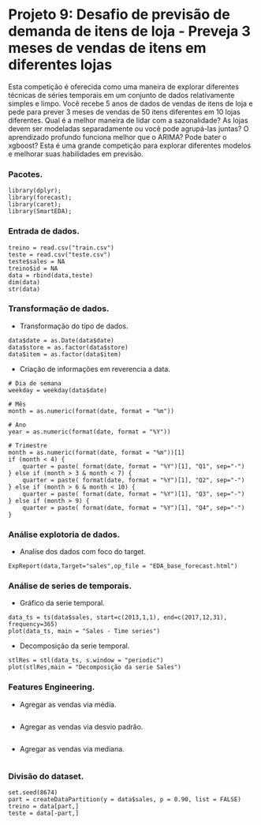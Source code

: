 # Projeto 9: Desafio de previsão de demanda de itens de loja - Preveja 3 meses de vendas de itens em diferentes lojas

Esta competição é oferecida como uma maneira de explorar diferentes técnicas de séries temporais em um conjunto de dados relativamente simples e limpo. Você recebe 5 anos de dados de vendas de itens de loja e pede para prever 3 meses de vendas de 50 itens diferentes em 10 lojas diferentes. Qual é a melhor maneira de lidar com a sazonalidade? As lojas devem ser modeladas separadamente ou você pode agrupá-las juntas? O aprendizado profundo funciona melhor que o ARIMA? Pode bater o xgboost? Esta é uma grande competição para explorar diferentes modelos e melhorar suas habilidades em previsão.

### Pacotes.

```{r, cache=FALSE, message=FALSE, warning=FALSE}
library(dplyr);
library(forecast);
library(caret);
library(SmartEDA);
```

### Entrada de dados.

```{r, cache=FALSE, message=FALSE, warning=FALSE}
treino = read.csv("train.csv")
teste = read.csv("teste.csv")
teste$sales = NA
treino$id = NA
data = rbind(data,teste)
dim(data)
str(data)
```

### Transformação de dados.

* Transformação do tipo de dados.
```{r, cache=FALSE, message=FALSE, warning=FALSE}
data$date = as.Date(data$date)
data$store = as.factor(data$store)
data$item = as.factor(data$item)
```

* Criação de informações em reverencia a data.
```{r, cache=FALSE, message=FALSE, warning=FALSE}
# Dia de semana
weekday = weekday(data$date)

# Mês
month = as.numeric(format(date, format = "%m"))

# Ano
year = as.numeric(format(date, format = "%Y"))

# Trimestre
month = as.numeric(format(date, format = "%m"))[1]
if (month < 4) {
    quarter = paste( format(date, format = "%Y")[1], "Q1", sep="-")
} else if (month > 3 & month < 7) {
    quarter = paste( format(date, format = "%Y")[1], "Q2", sep="-")            
} else if (month > 6 & month < 10) {
    quarter = paste( format(date, format = "%Y")[1], "Q3", sep="-")
} else if (month > 9) {
    quarter = paste( format(date, format = "%Y")[1], "Q4", sep="-")
}
```

### Análise explotoria de dados.

* Analise dos dados com foco do target.
```{r, cache=FALSE, message=FALSE, warning=FALSE}
ExpReport(data,Target="sales",op_file = "EDA_base_forecast.html")
```

### Análise de series de temporais.

* Gráfico da serie temporal.
```{r, cache=FALSE, message=FALSE, warning=FALSE}
data_ts = ts(data$sales, start=c(2013,1,1), end=c(2017,12,31), frequency=365)
plot(data_ts, main = "Sales - Time series")
```

* Decomposição da serie temporal.
```{r, cache=FALSE, message=FALSE, warning=FALSE}
stlRes = stl(data_ts, s.window = "periodic")
plot(stlRes,main = "Decomposição da serie Sales")
```

### Features Engineering.

* Agregar as vendas via média.
```{r, cache=FALSE, message=FALSE, warning=FALSE}
```

* Agregar as vendas via desvio padrão.
```{r, cache=FALSE, message=FALSE, warning=FALSE}
```

* Agregar as vendas via mediana.
```{r, cache=FALSE, message=FALSE, warning=FALSE}
```

### Divisão do dataset.

```{r, cache=FALSE, message=FALSE, warning=FALSE}
set.seed(8674)
part = createDataPartition(y = data$sales, p = 0.90, list = FALSE)
treino = data[part,]
teste = data[-part,]
```

